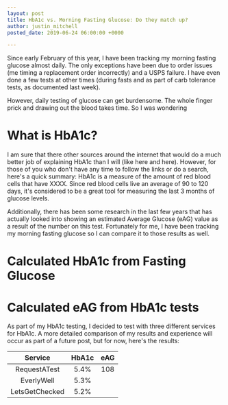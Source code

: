 ```yaml
---
layout: post
title: HbA1c vs. Morning Fasting Glucose: Do they match up?
author: justin_mitchell
posted_date: 2019-06-24 06:00:00 +0000

---
```


Since early February of this year, I have been tracking my morning fasting glucose almost daily. The only exceptions have been due to order issues (me timing a replacement order incorrectly) and a USPS failure. I have even done a few tests at other times (during fasts and as part of carb tolerance tests, as documented last week).

However, daily testing of glucose can get burdensome. The whole finger prick and drawing out the blood takes time. So I was wondering 

# What is HbA1c?

I am sure that there other sources around the internet that would do a much better job of explaining HbA1c than I will (like here and here). However, for those of you who don't have any time to follow the links or do a search, here's a quick summary: HbA1c is a measure of the amount of red blood cells that have XXXX. Since red blood cells live an average of 90 to 120 days, it's considered to be a great tool for measuring the last 3 months of glucose levels.

Additionally, there has been some research in the last few years that has actually looked into showing an estimated Average Glucose (eAG) value as a result of the number on this test. Fortunately for me, I have been tracking my morning fasting glucose so I can compare it to those results as well. 

# Calculated HbA1c from Fasting Glucose



# Calculated eAG from HbA1c tests

As part of my HbA1c testing, I decided to test with three different services for HbA1c. A more detailed comparison of my results and experience will occur as part of a future post, but for now, here's the results: 

| Service | HbA1c | eAG |
| :---: | :---: | :---: |
| RequestATest | 5.4% | 108 |
| EverlyWell | 5.3% |  |
| LetsGetChecked | 5.2% |  |